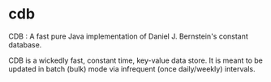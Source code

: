 cdb
===

CDB : A fast pure Java implementation of Daniel J. Bernstein's constant database.

CDB is a wickedly fast, constant time, key-value data store. 
It is meant to be updated in batch (bulk) mode via infrequent (once daily/weekly) intervals.
